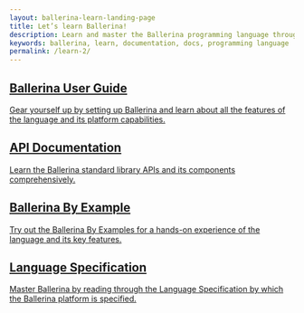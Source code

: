 ```yaml
---
layout: ballerina-learn-landing-page
title: Let’s learn Ballerina!
description: Learn and master the Ballerina programming language through setting up, Ballerina by examples, the standard library or API documentation, and how to guides.
keywords: ballerina, learn, documentation, docs, programming language
permalink: /learn-2/
---
```


<div class="col-sm-6 col-md-6 cLearnPageContentCol">
<a class="cBoxLink" href="/learn/installing-ballerina/">

<h2>Ballerina User Guide</h2>

<p>Gear yourself up by setting up Ballerina and learn about all the features of the language and its platform capabilities.</p>

</a>

  
</div>

<div class="col-sm-6 col-md-6 cLearnPageContentCol">
<a class="cBoxLink" href="/learn/api-docs/ballerina">
<h2>API Documentation</h2>
<p>Learn the Ballerina standard library APIs and its components comprehensively.</p>



</a>

</div>

<div class="clearfix"></div>

<div class="col-sm-6 col-md-6  cLearnPageContentCol">

  <a class="cBoxLink" href="/learn/by-example">
  <h2>Ballerina By Example</h2>
  <p>Try out the Ballerina By Examples for a hands-on experience of the language and its key features.</p>
  </a>

</div>

<div class="col-sm-6 col-md-6 cLearnPageContentCol">

<a class="cBoxLink" href="/spec/">
<h2>Language Specification</h2>
<p>Master Ballerina by reading through the Language Specification by which the Ballerina platform is specified.</p>


</a>


</div>




